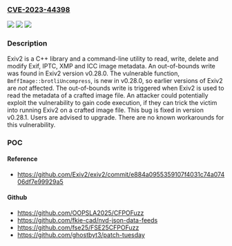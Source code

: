 ### [CVE-2023-44398](https://cve.mitre.org/cgi-bin/cvename.cgi?name=CVE-2023-44398)
![](https://img.shields.io/static/v1?label=Product&message=exiv2&color=blue)
![](https://img.shields.io/static/v1?label=Version&message=%3D%20%3D%200.28.0%20&color=brighgreen)
![](https://img.shields.io/static/v1?label=Vulnerability&message=CWE-787%3A%20Out-of-bounds%20Write&color=brighgreen)

### Description

Exiv2 is a C++ library and a command-line utility to read, write, delete and modify Exif, IPTC, XMP and ICC image metadata. An out-of-bounds write was found in Exiv2 version v0.28.0. The vulnerable function, `BmffImage::brotliUncompress`, is new in v0.28.0, so earlier versions of Exiv2 are _not_ affected. The out-of-bounds write is triggered when Exiv2 is used to read the metadata of a crafted image file. An attacker could potentially exploit the vulnerability to gain code execution, if they can trick the victim into running Exiv2 on a crafted image file. This bug is fixed in version v0.28.1. Users are advised to upgrade. There are no known workarounds for this vulnerability.

### POC

#### Reference
- https://github.com/Exiv2/exiv2/commit/e884a0955359107f4031c74a07406df7e99929a5

#### Github
- https://github.com/OOPSLA2025/CFPOFuzz
- https://github.com/fkie-cad/nvd-json-data-feeds
- https://github.com/fse25/FSE25CFPOFuzz
- https://github.com/ghostbyt3/patch-tuesday

